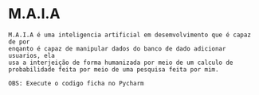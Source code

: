 # M.A.I.A
    M.A.I.A é uma inteligencia artificial em desemvolvimento que é capaz de por 
    enqanto é capaz de manipular dados do banco de dado adicionar usuarios, ela 
    usa a interjeição de forma humanizada por meio de um calculo de 
    probabilidade feita por meio de uma pesquisa feita por mim.

    OBS: Execute o codigo ficha no Pycharm
    